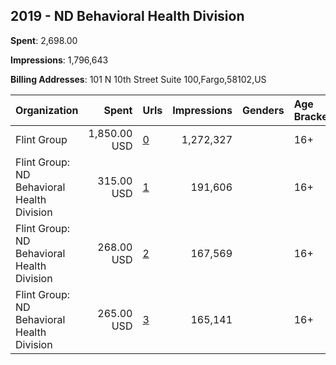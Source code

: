## 2019 - ND Behavioral Health Division 
**Spent**: 2,698.00

**Impressions**: 1,796,643

**Billing Addresses**: 101 N 10th Street Suite 100,Fargo,58102,US

|Organization|Spent|Urls|Impressions|Genders|Age Brackets|Country Codes|
|:---|---:|:---|---:|:---|:---|:---|
|Flint Group|1,850.00 USD|[0](https://www.snap.com/political-ads/asset/ba57803a905b6cd20a6e84360ef6deb2fac1150e096d2530396298793c3311e9?mediaType=mp4)|1,272,327||16+|united states|
|Flint Group: ND Behavioral Health Division|315.00 USD|[1](https://www.snap.com/political-ads/asset/78e7ea8c902938182426f1cb9837bf7dc92f64825f2cdc93ed4a5755fce5af5b?mediaType=mp4)|191,606||16+|united states|
|Flint Group: ND Behavioral Health Division|268.00 USD|[2](https://www.snap.com/political-ads/asset/f453115eb51f87f7123374bb224275013c65b8c3d854f1bf5ae2be4dc7c4d3d8?mediaType=mp4)|167,569||16+|united states|
|Flint Group: ND Behavioral Health Division|265.00 USD|[3](https://www.snap.com/political-ads/asset/17dac110b4586278b164214756b8dcd890a16d631e136d6030b03b5e4734bf00?mediaType=mp4)|165,141||16+|united states|
